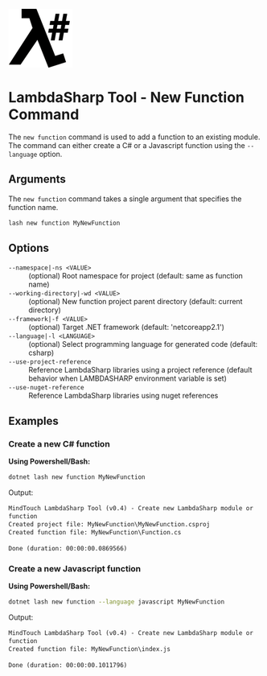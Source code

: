 ![λ#](../../../Docs/LambdaSharp_v2_small.png)

# LambdaSharp Tool - New Function Command

The `new function` command is used to add a function to an existing module. The command can either create a C# or a Javascript function using the `--language` option.

## Arguments

The `new function` command takes a single argument that specifies the function name.

```bash
lash new function MyNewFunction
```

## Options

<dl>

<dt><code>--namespace|-ns &lt;VALUE&gt;</code></dt>
<dd>(optional) Root namespace for project (default: same as function name)</dd>

<dt><code>--working-directory|-wd &lt;VALUE&gt;</code></dt>
<dd>(optional) New function project parent directory (default: current directory)</dd>

<dt><code>--framework|-f &lt;VALUE&gt;</code></dt>
<dd>(optional) Target .NET framework (default: 'netcoreapp2.1')</dd>

<dt><code>--language|-l &lt;LANGUAGE&gt;</code></dt>
<dd>(optional) Select programming language for generated code (default: csharp)</dd>

<dt><code>--use-project-reference</code></dt>
<dd>Reference LambdaSharp libraries using a project reference (default behavior when LAMBDASHARP environment variable is set)</dd>

<dt><code>--use-nuget-reference</code></dt>
<dd>Reference LambdaSharp libraries using nuget references</dd>

</dl>

## Examples

### Create a new C# function

__Using Powershell/Bash:__
```bash
dotnet lash new function MyNewFunction
```

Output:
```
MindTouch LambdaSharp Tool (v0.4) - Create new LambdaSharp module or function
Created project file: MyNewFunction\MyNewFunction.csproj
Created function file: MyNewFunction\Function.cs

Done (duration: 00:00:00.0869566)
```

### Create a new Javascript function

__Using Powershell/Bash:__
```bash
dotnet lash new function --language javascript MyNewFunction
```

Output:
```
MindTouch LambdaSharp Tool (v0.4) - Create new LambdaSharp module or function
Created function file: MyNewFunction\index.js

Done (duration: 00:00:00.1011796)
```
